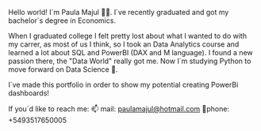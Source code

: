 Hello world! I´m Paula Majul  🙋‍♀️. 
I´ve recently graduated and got my bachelor´s degree in Economics.

When I graduated college I felt pretty lost about what I wanted to do with my carrer, as most of us I think, 
so I took an Data Analytics course and learned a lot about SQL and PowerBI (DAX and M language). 
I found a new passion there, the "Data World" really got me. 
Now I´m studying Python to move forward on Data Science 💞️.

I´ve made this portfolio in order to show my potential creating PowerBi dashboards!

If you´d like to reach me:
📫 mail: paulamajul@hotmail.com
📱phone: +5493517650005
